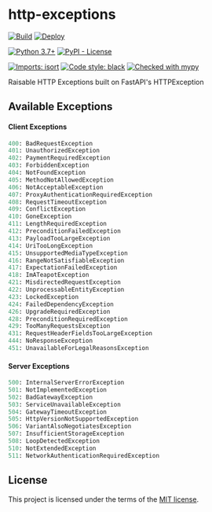 # http-exceptions

[![Build](https://github.com/DeveloperRSquared/http-exceptions/actions/workflows/build.yml/badge.svg)](https://github.com/DeveloperRSquared/http-exceptions/actions/workflows/build.yml)
[![Deploy](https://github.com/DeveloperRSquared/http-exceptions/actions/workflows/deploy.yml/badge.svg)](https://github.com/DeveloperRSquared/http-exceptions/actions/workflows/deploy.yml)

[![Python 3.7+](https://img.shields.io/badge/python-3.7+-brightgreen.svg)](#)
[![PyPI - License](https://img.shields.io/pypi/l/http-exceptions.svg)](https://pypi.org/project/http-exceptions/)

[![Imports: isort](https://img.shields.io/badge/%20imports-isort-%231674b1?style=flat&labelColor=ef8336)](https://pycqa.github.io/isort/)
[![Code style: black](https://img.shields.io/badge/code%20style-black-000000.svg)](https://github.com/psf/black)
[![Checked with mypy](http://www.mypy-lang.org/static/mypy_badge.svg)](http://mypy-lang.org/)

Raisable HTTP Exceptions built on FastAPI's HTTPException

## Available Exceptions

#### Client Exceptions

```py
400: BadRequestException
401: UnauthorizedException
402: PaymentRequiredException
403: ForbiddenException
404: NotFoundException
405: MethodNotAllowedException
406: NotAcceptableException
407: ProxyAuthenticationRequiredException
408: RequestTimeoutException
409: ConflictException
410: GoneException
411: LengthRequiredException
412: PreconditionFailedException
413: PayloadTooLargeException
414: UriTooLongException
415: UnsupportedMediaTypeException
416: RangeNotSatisfiableException
417: ExpectationFailedException
418: ImATeapotException
421: MisdirectedRequestException
422: UnprocessableEntityException
423: LockedException
424: FailedDependencyException
426: UpgradeRequiredException
428: PreconditionRequiredException
429: TooManyRequestsException
431: RequestHeaderFieldsTooLargeException
444: NoResponseException
451: UnavailableForLegalReasonsException
```

#### Server Exceptions
```py
500: InternalServerErrorException
501: NotImplementedException
502: BadGatewayException
503: ServiceUnavailableException
504: GatewayTimeoutException
505: HttpVersionNotSupportedException
506: VariantAlsoNegotiatesException
507: InsufficientStorageException
508: LoopDetectedException
510: NotExtendedException
511: NetworkAuthenticationRequiredException
```

## License

This project is licensed under the terms of the [MIT license](./LICENSE).
